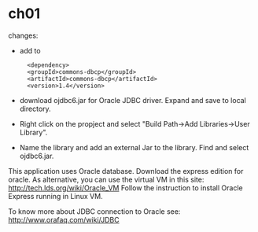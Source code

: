 ch01
====

changes:
* add to <dependencies>

        <dependency>
		<groupId>commons-dbcp</groupId>
		<artifactId>commons-dbcp</artifactId>
		<version>1.4</version>
	</dependency>
		
* download ojdbc6.jar for Oracle JDBC driver. Expand and save to local directory.
* Right click on the propject and select "Build Path->Add Libraries->User Library". 
* Name the library and add an external Jar to the library. Find and select ojdbc6.jar.

This application uses Oracle database. Download the express edition for oracle. As alternative,
you can use the virtual VM in this site: http://tech.lds.org/wiki/Oracle_VM
Follow the instruction to install Oracle Express running in Linux VM.

To know more about JDBC connection to Oracle see: http://www.orafaq.com/wiki/JDBC

